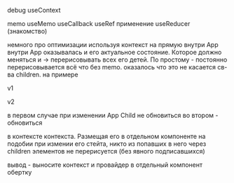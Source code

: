debug
useContext

memo
useMemo
useCallback
useRef применение
useReducer (знакомство)

немного про оптимизации
используя контекст на прямую внутри App внутри App оказывалась и его актуальное состояние. Которое должно меняться и -> перерисовывать всех его детей. По простому - постоянно перерисовывается всё что без memo.
оказалось что это не касается св-ва children.
на примере

v1
<App>
<Parent>
<Child/>
</Parent>
</App>

v2
<App>
<Parent>
<Child/>
</App>

в первом случае при изменении App Child не обновиться
во втором - обновиться

в контексте контекста. Размещая его в отдельном компоненте на подобии <Provider> при измении его стейта, никто из попавших в него через children элементов не перерисуется (без явного подписавшихся)

вывод - выносите контекст и провайдер в отдельный компонент обертку
